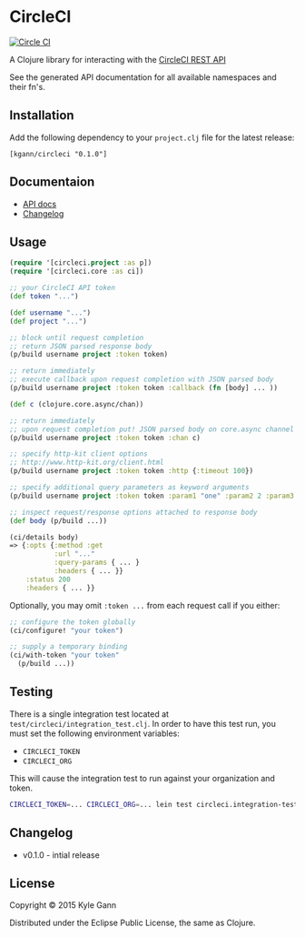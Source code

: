 # CircleCI

[![Circle CI](https://circleci.com/gh/kgann/circleci/tree/master.svg?style=shield)](https://circleci.com/gh/kgann/circleci)

A Clojure library for interacting with the [CircleCI REST API](https://circleci.com/docs/api)

See the generated API documentation for all available namespaces and their fn's.

## Installation

Add the following dependency to your `project.clj` file for the latest release:

    [kgann/circleci "0.1.0"]

## Documentaion

* [API docs](http://kgann.github.io/circleci)
* [Changelog](#changelog)

## Usage

```clojure
(require '[circleci.project :as p])
(require '[circleci.core :as ci])

;; your CircleCI API token
(def token "...")

(def username "...")
(def project "...")

;; block until request completion
;; return JSON parsed response body
(p/build username project :token token)

;; return immediately
;; execute callback upon request completion with JSON parsed body
(p/build username project :token token :callback (fn [body] ... ))

(def c (clojure.core.async/chan))

;; return immediately
;; upon request completion put! JSON parsed body on core.async channel
(p/build username project :token token :chan c)

;; specify http-kit client options
;; http://www.http-kit.org/client.html
(p/build username project :token token :http {:timeout 100})

;; specify additional query parameters as keyword arguments
(p/build username project :token token :param1 "one" :param2 2 :param3 :three)

;; inspect request/response options attached to response body
(def body (p/build ...))

(ci/details body)
=> {:opts {:method :get
           :url "..."
           :query-params { ... }
           :headers { ... }}
    :status 200
    :headers { ... }}
```


Optionally, you may omit `:token ...` from each request call if you either:

```clojure
;; configure the token globally
(ci/configure! "your token")

;; supply a temporary binding
(ci/with-token "your token"
  (p/build ...))
```

## Testing

There is a single integration test located at `test/circleci/integration_test.clj`. In order to have this test run, you must set the following environment variables:
  * `CIRCLECI_TOKEN`
  * `CIRCLECI_ORG`

This will cause the integration test to run against your organization and token.

```sh
CIRCLECI_TOKEN=... CIRCLECI_ORG=... lein test circleci.integration-test
```

## Changelog

* v0.1.0 - intial release

## License

Copyright © 2015 Kyle Gann

Distributed under the Eclipse Public License, the same as Clojure.
